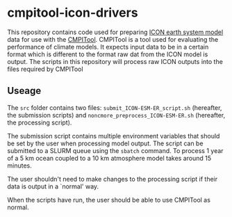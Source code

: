 # cmpitool-icon-drivers
This repository contains code used for preparing [ICON earth system model](https://www.icon-model.org) data for use with the [CMPITool](https://github.com/JanStreffing/cmpitool/tree/master). CMPITool is a tool used for evaluating the performance of climate models. It expects input data to be in a certain format which is different to the format raw dat from the ICON model is output. The scripts in this repository will process raw ICON outputs into the files required by CMPITool

## Useage
The `src` folder contains two files: `submit_ICON-ESM-ER_script.sh` (hereafter, the submission scripts) and `noncmore_preprocess_ICON-ESM-ER.sh` (hereafter, the processing script).

The submission script contains multiple environment variables that should be set by the user when processing model output. The script can be submitted to a SLURM queue using the `sbatch` command. To process 1 year of a 5 km ocean coupled to a 10 km atmosphere model takes around 15 minutes.

The user shouldn't need to make changes to the processing script if their data is output in a `normal' way.

When the scripts have run, the user should be able to use CMPITool as normal.